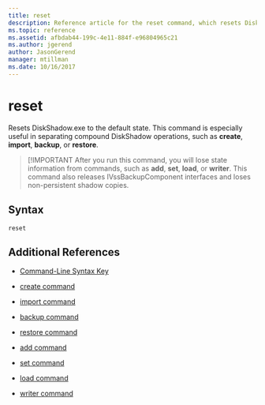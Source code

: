 ```yaml
---
title: reset
description: Reference article for the reset command, which resets DiskShadow.exe to the default state.
ms.topic: reference
ms.assetid: afbdab44-199c-4e11-884f-e96804965c21
ms.author: jgerend
author: JasonGerend
manager: mtillman
ms.date: 10/16/2017
---
```


# reset

Resets DiskShadow.exe to the default state. This command is especially useful in separating compound DiskShadow operations, such as **create**, **import**, **backup**, or **restore**.

> [!IMPORTANT
> After you run this command, you will lose state information from commands, such as **add**, **set**, **load**, or **writer**. This command also releases IVssBackupComponent interfaces and loses non-persistent shadow copies.

## Syntax

```
reset
```

## Additional References

- [Command-Line Syntax Key](command-line-syntax-key.md)

- [create command](create.md)

- [import command](import_1.md)

- [backup command](begin-backup.md)

- [restore command](begin-restore.md)

- [add command](add.md)

- [set command](set_2.md)

- [load command](reg-load.md)

- [writer command](writer.md)
